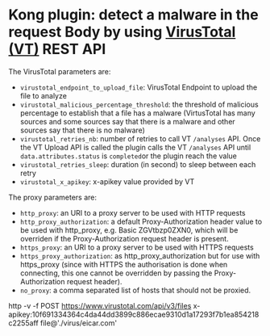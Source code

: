 # Kong plugin: detect a malware in the request Body by using [VirusTotal (VT)](https://virustotal.com) REST API

The VirusTotal parameters are:
- `virustotal_endpoint_to_upload_file`: VirusTotal Endpoint to upload the file to analyze
- `virustotal_malicious_percentage_threshold`: the threshold of malicious percentage to establish that a file has a malware (VirtusTotal has many sources and some sources say that there is a malware and other sources say that there is no malware)
- `virustotal_retries_nb`: number of retries to call VT `/analyses` API. Once the VT Upload API is called the plugin calls the VT `/analyses` API until `data.attributes.status` is `completed`or the plugin reach the value
- `virustotal_retries_sleep`: duration (in second) to sleep between each retry
- `virustotal_x_apikey`: x-apikey value provided by VT

The proxy parameters are:
- `http_proxy`: an URI to a proxy server to be used with HTTP requests
- `http_proxy_authorization`: a default Proxy-Authorization header value to be used with http_proxy, e.g. Basic ZGVtbzp0ZXN0, which will be overriden if the Proxy-Authorization request header is present.
- `https_proxy`: an URI to a proxy server to be used with HTTPS requests
- `https_proxy_authorization`: as http_proxy_authorization but for use with https_proxy (since with HTTPS the authorisation is done when connecting, this one cannot be overridden by passing the Proxy-Authorization request header).
- `no_proxy`: a comma separated list of hosts that should not be proxied.
 

 http -v -f POST https://www.virustotal.com/api/v3/files x-apikey:10f691334364c4da44dd3899c886ecae9310d1a17293f7b1ea854218c2255aff file@'./virus/eicar.com'   